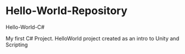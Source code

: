 # Hello-World-Repository
 Hello-World-C#

My first C# Project. HelloWorld project created as an intro to Unity and Scripting